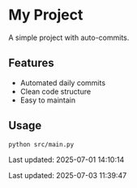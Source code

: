 # My Project

A simple project with auto-commits.

## Features
- Automated daily commits
- Clean code structure
- Easy to maintain

## Usage
```bash
python src/main.py
```


Last updated: 2025-07-01 14:10:14


Last updated: 2025-07-03 11:39:47
